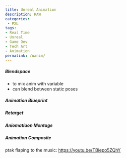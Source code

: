 ```yaml
---
title: Unreal Animation
description: RAW
categories:
 - PXL
tags:
- Real Time
- Unreal
- Game Dev
- Tech Art
- Animation
permalink: /uanim/
---
```





##### Blendspace
- to mix anim with variable
- can blend between static poses



##### Animation Blueprint
##### Retarget

##### Aniomatiuon Montage
##### Animation Composite



ptak flaping to the music: https://youtu.be/TBiepo5ZQhY
